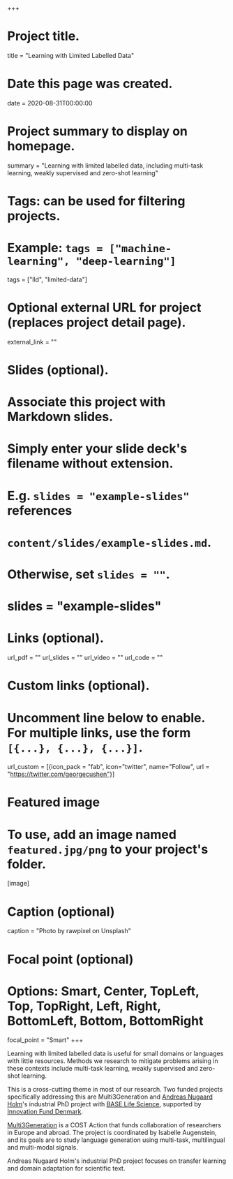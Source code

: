 +++
# Project title.
title = "Learning with Limited Labelled Data"

# Date this page was created.
date = 2020-08-31T00:00:00

# Project summary to display on homepage.
summary = "Learning with limited labelled data, including multi-task learning, weakly supervised and zero-shot learning"

# Tags: can be used for filtering projects.
# Example: `tags = ["machine-learning", "deep-learning"]`
tags = ["lld", "limited-data"]

# Optional external URL for project (replaces project detail page).
external_link = ""

# Slides (optional).
#   Associate this project with Markdown slides.
#   Simply enter your slide deck's filename without extension.
#   E.g. `slides = "example-slides"` references 
#   `content/slides/example-slides.md`.
#   Otherwise, set `slides = ""`.
# slides = "example-slides"

# Links (optional).
url_pdf = ""
url_slides = ""
url_video = ""
url_code = ""

# Custom links (optional).
#   Uncomment line below to enable. For multiple links, use the form `[{...}, {...}, {...}]`.
url_custom = [{icon_pack = "fab", icon="twitter", name="Follow", url = "https://twitter.com/georgecushen"}]

# Featured image
# To use, add an image named `featured.jpg/png` to your project's folder. 
[image]
  # Caption (optional)
  caption = "Photo by rawpixel on Unsplash"
  
  # Focal point (optional)
  # Options: Smart, Center, TopLeft, Top, TopRight, Left, Right, BottomLeft, Bottom, BottomRight
  focal_point = "Smart"
+++

Learning with limited labelled data is useful for small domains or languages with little resources. Methods we research to mitigate problems arising in these contexts include multi-task learning, weakly supervised and zero-shot learning. 

This is a cross-cutting theme in most of our research. Two funded projects specifically addressing this are Multi3Generation and <a href="https://scholar.google.co.uk/citations?user=CLOC3rEAAAAJ">Andreas Nugaard Holm</a>'s industrial PhD project with <a href="https://www.baselifescience.com/">BASE Life Science</a>, supported by <a href="https://innovationsfonden.dk/en">Innovation Fund Denmark</a>.

<a href="https://www.cost.eu/actions/CA18231/#tabs%7CName:overview">Multi3Generation</a> is a COST Action that funds collaboration of researchers in Europe and abroad. The project is coordinated by Isabelle Augenstein, and its goals are to study language generation using multi-task, multilingual and multi-modal signals.

Andreas Nugaard Holm's industrial PhD project focuses on transfer learning and domain adaptation for scientific text.
